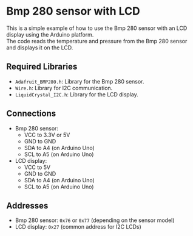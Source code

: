 # Bmp 280 sensor with LCD
This is a simple example of how to use the Bmp 280 sensor with an LCD display using the Arduino platform.  
The code reads the temperature and pressure from the Bmp 280 sensor and displays it on the LCD.

## Required Libraries
- `Adafruit_BMP280.h`: Library for the Bmp 280 sensor.
- `Wire.h`: Library for I2C communication.
- `LiquidCrystal_I2C.h`: Library for the LCD display.

## Connections
- Bmp 280 sensor:
    - VCC to 3.3V or 5V
    - GND to GND
    - SDA to A4 (on Arduino Uno)
    - SCL to A5 (on Arduino Uno)
- LCD display:
    - VCC to 5V
    - GND to GND
    - SDA to A4 (on Arduino Uno)
    - SCL to A5 (on Arduino Uno)

## Addresses
- Bmp 280 sensor: `0x76` or `0x77` (depending on the sensor model)
- LCD display: `0x27` (common address for I2C LCDs)

